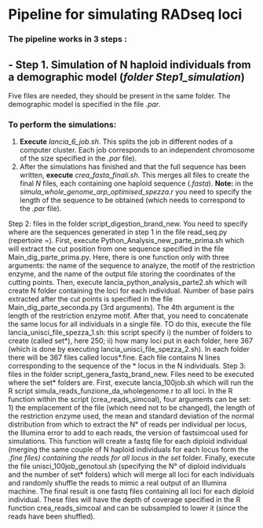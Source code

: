 # Pipeline for simulating RADseq loci 

### The pipeline works in **3 steps** : 



## - Step 1. Simulation of N haploid individuals from a demographic model (*folder Step1_simulation*)

Five files are needed, they should be present in the same folder. The demographic model is specified in the file *.par*. 

### To perform the simulations: 
1. **Execute** *lancia_6_job.sh*. This splits the job in different nodes of a computer cluster. Each job corresponds to an independent chromosome of the size specified in the *.par* file).
2. After the simulations has finished and that the full sequence has been written, **execute** *crea_fasta_finali.sh*. This merges all files to create the final *N* files, each containing one haploid sequence (*.fasta*). **Note:** in the *simula_whole_genome_arp_optimised_spezza.r* you need to specify the length of the sequence to be obtained (which needs to correspond to the *.par* file).


Step 2: files in the folder script_digestion_brand_new. You need to specify where are the sequences generated in step 1 in the file read_seq.py (repertoire =).  First, execute Python_Analysis_new_parte_prima.sh which will extract the cut position from one sequence specified in the file Main_dig_parte_prima.py. Here, there is one function only with three arguments: the name of the sequence to analyze, the motif of the restriction enzyme, and the name of the output file storing the coordinates of the cutting points. Then, execute lancia_python_analysis_parte2.sh which will create N folder containing the loci for each individual. Number of base pairs extracted after the cut points is specified in the file Main_dig_parte_seconda.py (3rd arguments). The 4th argument is the length of the restriction enzyme motif. After that, you need to concatenate the same locus for all individuals in a single file. TO do this, execute the file lancia_unisci_file_spezza_1.sh: this script specify i) the number of folders to create (called set*), here 250; ii) how many loci put in each folder, here 367 (which is done by executing lancia_unisci_file_spezza_2.sh). In each folder there will be 367 files called locus*.fine. Each file contains N lines corresponding to the sequence of the * locus in the N individuals.
Step 3: files in the folder script_genera_fastq_brand_new. Files need to be executed where the set* folders are. First, execute lancia_100job.sh which will run the R script simula_reads_funzione_da_wholegenome.r to all loci. In the R function within the script (crea_reads_simcoal), four arguments can be set: 1) the emplacement of the file (which need not to be changed), the length of the restriction enzyme used, the mean and standard deviation of the normal distribution from which to extract the N° of reads per individual per locus, the Illumina error to add to each reads, the version of fastsimcoal used for simulations. This function will create a fastq file for each diploid individual (merging the same couple of N haploid individuals for each locus form the *.fine files) containing the reads for all locus in the set* folder. Finally, execute the file unisci_100job_genotoul.sh (specifying the N° of diploid individuals and the number of set* folders) which will merge all loci for each individuals and randomly shuffle the reads to mimic a real output of an Illumina machine. The final result is one fastq files containing all loci for each diploid individual. These files will have the depth of coverage specified in the R function crea_reads_simcoal and can be subsampled to lower it (since the reads have been shuffled). 
